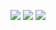 ![](https://img.shields.io/badge/day%20📅-16-blue)   	![](https://img.shields.io/badge/stars%20⭐-32-yellow)   	![](https://img.shields.io/badge/days%20completed-16-red)